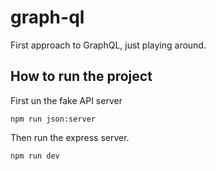 # graph-ql
First approach to GraphQL, just playing around.

## How to run the project
First un the fake API server
```
npm run json:server
```
Then run the express server.
```
npm run dev
```